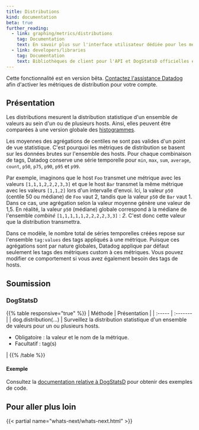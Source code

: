 ```yaml
---
title: Distributions
kind: documentation
beta: true
further_reading:
  - link: graphing/metrics/distributions
    tag: Documentation
    text: En savoir plus sur l'interface utilisateur dédiée pour les métriques de distribution
  - link: developers/libraries
    tag: Documentation
    text: Bibliothèques de client pour l'API et DogStatsD officielles et entretenues par la communauté
---
```

<div class="alert alert-warning">
Cette fonctionnalité est en version bêta. <a href="/help">Contactez l'assistance Datadog</a> afin d'activer les métriques de distribution pour votre compte.
</div>

## Présentation

Les distributions mesurent la distribution statistique d'un ensemble de valeurs au sein d'un ou de plusieurs hosts. Ainsi, elles peuvent être comparées à une version globale des [histogrammes][1].

Les moyennes des agrégations de centiles ne sont pas valides d'un point de vue statistique. C'est pourquoi les métriques de distribution se basent sur les données brutes sur l'ensemble des hosts. Pour chaque combinaison de tags, Datadog conserve une série temporelle pour `min`, `max`, `sum`, `average`, `count`, `p50`, `p75`, `p90`, `p95` et `p99`.

Par exemple, imaginons que le host `Foo` transmet une métrique avec les valeurs `[1,1,1,2,2,2,3,3]` et que le host `Bar` transmet la même métrique avec les valeurs `[1,1,2]` lors d'un intervalle d'envoi. Ici, la valeur `p50` (centile 50 ou médiane) de `Foo` vaut 2, tandis que la valeur `p50` de `Bar` vaut 1. Dans ce cas, une agrégation selon la valeur moyenne génère une valeur de 1,5. En réalité, la valeur `p50` (médiane) globale correspond à la médiane de l'ensemble *combiné* `[1,1,1,1,1,2,2,2,2,3,3]` : *2*. C'est donc cette valeur que la distribution transmettra.

Dans ce modèle, le nombre total de séries temporelles créées repose sur l'ensemble `tag:values` des tags appliqués à une métrique. Puisque ces agrégations sont par nature globales, Datadog applique par défaut seulement les tags des métriques custom à ces métriques. Vous pouvez modifier ce comportement si vous avez également besoin des tags de hosts.

## Soumission

### DogStatsD

{{% table responsive="true" %}}
| Méthode | Présentation |
| :----- | :------- |
| dog.distribution(...) | Surveillez la distribution statistique d'un ensemble de valeurs pour un ou plusieurs hosts.<ul><li>Obligatoire : la valeur et le nom de la métrique.</li><li>Facultatif : tag(s)</li></ul> |
{{% /table %}}

#### Exemple

Consultez la [documentation relative à DogStatsD][2] pour obtenir des exemples de code.

## Pour aller plus loin

{{< partial name="whats-next/whats-next.html" >}}

[1]: /fr/developers/metrics/histograms
[2]: /fr/developers/dogstatsd/data_types#distributions